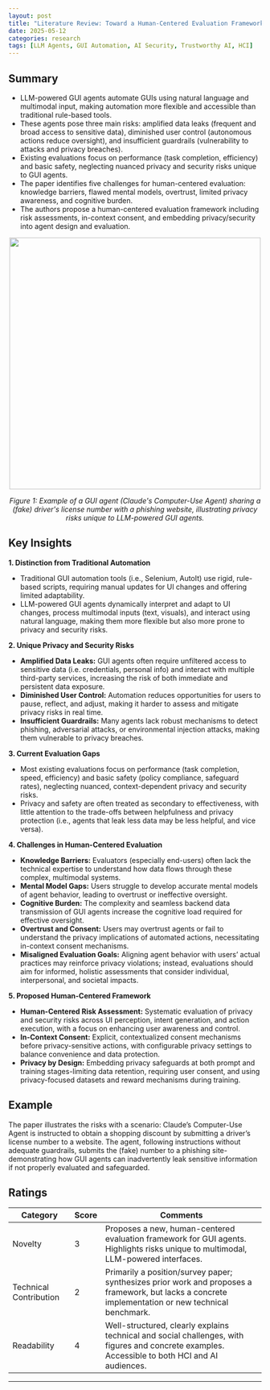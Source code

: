 ```yaml
---
layout: post
title: "Literature Review: Toward a Human-Centered Evaluation Framework for Trustworthy LLM-Powered GUI Agents"
date: 2025-05-12
categories: research
tags: [LLM Agents, GUI Automation, AI Security, Trustworthy AI, HCI]
---
```


## Summary

- LLM-powered GUI agents automate GUIs using natural language and multimodal input, making automation more flexible and accessible than traditional rule-based tools.
- These agents pose three main risks: amplified data leaks (frequent and broad access to sensitive data), diminished user control (autonomous actions reduce oversight), and insufficient guardrails (vulnerability to attacks and privacy breaches).
- Existing evaluations focus on performance (task completion, efficiency) and basic safety, neglecting nuanced privacy and security risks unique to GUI agents.
- The paper identifies five challenges for human-centered evaluation: knowledge barriers, flawed mental models, overtrust, limited privacy awareness, and cognitive burden.
- The authors propose a human-centered evaluation framework including risk assessments, in-context consent, and embedding privacy/security into agent design and evaluation.

<p align="center">
  <img src="../../../assets/img/literature/8_0.png" width="500"/>
</p>
<p align="center"><i>Figure 1: Example of a GUI agent (Claude's Computer-Use Agent) sharing a (fake) driver's license number with a phishing website, illustrating privacy risks unique to LLM-powered GUI agents.</i></p>

## Key Insights

**1. Distinction from Traditional Automation**

- Traditional GUI automation tools (i.e., Selenium, AutoIt) use rigid, rule-based scripts, requiring manual updates for UI changes and offering limited adaptability.
- LLM-powered GUI agents dynamically interpret and adapt to UI changes, process multimodal inputs (text, visuals), and interact using natural language, making them more flexible but also more prone to privacy and security risks.

**2. Unique Privacy and Security Risks**

- **Amplified Data Leaks:** GUI agents often require unfiltered access to sensitive data (i.e. credentials, personal info) and interact with multiple third-party services, increasing the risk of both immediate and persistent data exposure.
- **Diminished User Control:** Automation reduces opportunities for users to pause, reflect, and adjust, making it harder to assess and mitigate privacy risks in real time.
- **Insufficient Guardrails:** Many agents lack robust mechanisms to detect phishing, adversarial attacks, or environmental injection attacks, making them vulnerable to privacy breaches.

**3. Current Evaluation Gaps**

- Most existing evaluations focus on performance (task completion, speed, efficiency) and basic safety (policy compliance, safeguard rates), neglecting nuanced, context-dependent privacy and security risks.
- Privacy and safety are often treated as secondary to effectiveness, with little attention to the trade-offs between helpfulness and privacy protection (i.e., agents that leak less data may be less helpful, and vice versa).

**4. Challenges in Human-Centered Evaluation**

- **Knowledge Barriers:** Evaluators (especially end-users) often lack the technical expertise to understand how data flows through these complex, multimodal systems.
- **Mental Model Gaps:** Users struggle to develop accurate mental models of agent behavior, leading to overtrust or ineffective oversight.
- **Cognitive Burden:** The complexity and seamless backend data transmission of GUI agents increase the cognitive load required for effective oversight.
- **Overtrust and Consent:** Users may overtrust agents or fail to understand the privacy implications of automated actions, necessitating in-context consent mechanisms.
- **Misaligned Evaluation Goals:** Aligning agent behavior with users’ actual practices may reinforce privacy violations; instead, evaluations should aim for informed, holistic assessments that consider individual, interpersonal, and societal impacts.

**5. Proposed Human-Centered Framework**

- **Human-Centered Risk Assessment:** Systematic evaluation of privacy and security risks across UI perception, intent generation, and action execution, with a focus on enhancing user awareness and control.
- **In-Context Consent:** Explicit, contextualized consent mechanisms before privacy-sensitive actions, with configurable privacy settings to balance convenience and data protection.
- **Privacy by Design:** Embedding privacy safeguards at both prompt and training stages-limiting data retention, requiring user consent, and using privacy-focused datasets and reward mechanisms during training.

## Example

The paper illustrates the risks with a scenario: Claude’s Computer-Use Agent is instructed to obtain a shopping discount by submitting a driver’s license number to a website. The agent, following instructions without adequate guardrails, submits the (fake) number to a phishing site-demonstrating how GUI agents can inadvertently leak sensitive information if not properly evaluated and safeguarded.

## Ratings

| Category               | Score | Comments                                                                                                                                            |
| ---------------------- | ----- | --------------------------------------------------------------------------------------------------------------------------------------------------- |
| Novelty                | 3     | Proposes a new, human-centered evaluation framework for GUI agents. Highlights risks unique to multimodal, LLM-powered interfaces.                  |
| Technical Contribution | 2     | Primarily a position/survey paper; synthesizes prior work and proposes a framework, but lacks a concrete implementation or new technical benchmark. |
| Readability            | 4     | Well-structured, clearly explains technical and social challenges, with figures and concrete examples. Accessible to both HCI and AI audiences.     |

---
